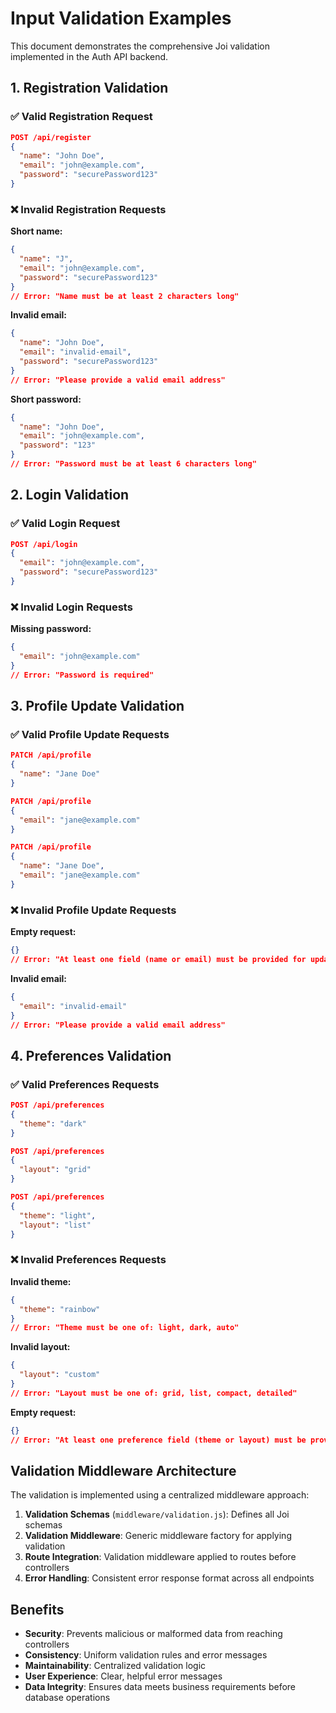 # Input Validation Examples

This document demonstrates the comprehensive Joi validation implemented in the Auth API backend.

## 1. Registration Validation

### ✅ Valid Registration Request
```json
POST /api/register
{
  "name": "John Doe",
  "email": "john@example.com",
  "password": "securePassword123"
}
```

### ❌ Invalid Registration Requests

**Short name:**
```json
{
  "name": "J",
  "email": "john@example.com", 
  "password": "securePassword123"
}
// Error: "Name must be at least 2 characters long"
```

**Invalid email:**
```json
{
  "name": "John Doe",
  "email": "invalid-email",
  "password": "securePassword123"
}
// Error: "Please provide a valid email address"
```

**Short password:**
```json
{
  "name": "John Doe",
  "email": "john@example.com",
  "password": "123"
}
// Error: "Password must be at least 6 characters long"
```

## 2. Login Validation

### ✅ Valid Login Request
```json
POST /api/login
{
  "email": "john@example.com",
  "password": "securePassword123"
}
```

### ❌ Invalid Login Requests

**Missing password:**
```json
{
  "email": "john@example.com"
}
// Error: "Password is required"
```

## 3. Profile Update Validation

### ✅ Valid Profile Update Requests
```json
PATCH /api/profile
{
  "name": "Jane Doe"
}
```

```json
PATCH /api/profile
{
  "email": "jane@example.com"
}
```

```json
PATCH /api/profile
{
  "name": "Jane Doe",
  "email": "jane@example.com"
}
```

### ❌ Invalid Profile Update Requests

**Empty request:**
```json
{}
// Error: "At least one field (name or email) must be provided for update"
```

**Invalid email:**
```json
{
  "email": "invalid-email"
}
// Error: "Please provide a valid email address"
```

## 4. Preferences Validation

### ✅ Valid Preferences Requests
```json
POST /api/preferences
{
  "theme": "dark"
}
```

```json
POST /api/preferences
{
  "layout": "grid"
}
```

```json
POST /api/preferences
{
  "theme": "light",
  "layout": "list"
}
```

### ❌ Invalid Preferences Requests

**Invalid theme:**
```json
{
  "theme": "rainbow"
}
// Error: "Theme must be one of: light, dark, auto"
```

**Invalid layout:**
```json
{
  "layout": "custom"
}
// Error: "Layout must be one of: grid, list, compact, detailed"
```

**Empty request:**
```json
{}
// Error: "At least one preference field (theme or layout) must be provided"
```

## Validation Middleware Architecture

The validation is implemented using a centralized middleware approach:

1. **Validation Schemas** (`middleware/validation.js`): Defines all Joi schemas
2. **Validation Middleware**: Generic middleware factory for applying validation
3. **Route Integration**: Validation middleware applied to routes before controllers
4. **Error Handling**: Consistent error response format across all endpoints

## Benefits

- **Security**: Prevents malicious or malformed data from reaching controllers
- **Consistency**: Uniform validation rules and error messages
- **Maintainability**: Centralized validation logic
- **User Experience**: Clear, helpful error messages
- **Data Integrity**: Ensures data meets business requirements before database operations

